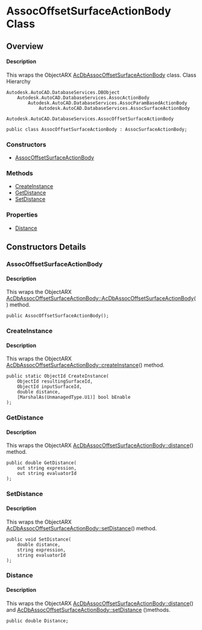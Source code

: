# AssocOffsetSurfaceActionBody Class

## Overview

#### Description
This wraps the ObjectARX [AcDbAssocOffsetSurfaceActionBody](AcDbAssocOffsetSurfaceActionBody.md) class.
Class Hierarchy
```text
Autodesk.AutoCAD.DatabaseServices.DBObject
    Autodesk.AutoCAD.DatabaseServices.AssocActionBody
        Autodesk.AutoCAD.DatabaseServices.AssocParamBasedActionBody
            Autodesk.AutoCAD.DatabaseServices.AssocSurfaceActionBody
                Autodesk.AutoCAD.DatabaseServices.AssocOffsetSurfaceActionBody
```

```text
public class AssocOffsetSurfaceActionBody : AssocSurfaceActionBody;
```

### Constructors

- [AssocOffsetSurfaceActionBody](#assocoffsetsurfaceactionbody)

### Methods

- [CreateInstance](#createinstance)
- [GetDistance](#getdistance)
- [SetDistance](#setdistance)

### Properties

- [Distance](#distance)


## Constructors Details

### AssocOffsetSurfaceActionBody

#### Description
This wraps the ObjectARX [AcDbAssocOffsetSurfaceActionBody::AcDbAssocOffsetSurfaceActionBody](AcDbAssocOffsetSurfaceActionBody__AcDbAssocOffsetSurfaceActionBody@AcDbAssocCreateImpObject.md)() method.
```text
public AssocOffsetSurfaceActionBody();
```

### CreateInstance

#### Description
This wraps the ObjectARX [AcDbAssocOffsetSurfaceActionBody::createInstance](AcDbAssocOffsetSurfaceActionBody__createInstance@AcDbObjectId_@AcDbObjectId_@double@bool@AcDbObjectId_.md)() method.
```text
public static ObjectId CreateInstance(
    ObjectId resultingSurfaceId, 
    ObjectId inputSurfaceId, 
    double distance, 
    [MarshalAs(UnmanagedType.U1)] bool bEnable
);
```

### GetDistance

#### Description
This wraps the ObjectARX [AcDbAssocOffsetSurfaceActionBody::distance](AcDbAssocOffsetSurfaceActionBody__distance@AcString_@AcString_@const.md)() method.
```text
public double GetDistance(
    out string expression, 
    out string evaluatorId
);
```

### SetDistance

#### Description
This wraps the ObjectARX [AcDbAssocOffsetSurfaceActionBody::setDistance](AcDbAssocOffsetSurfaceActionBody__setDistance@double@AcString_@AcString_.md)() method.
```text
public void SetDistance(
    double distance, 
    string expression, 
    string evaluatorId
);
```

### Distance

#### Description
This wraps the ObjectARX [AcDbAssocOffsetSurfaceActionBody::distance](AcDbAssocOffsetSurfaceActionBody__distance@AcString_@AcString_@const.md)() and [AcDbAssocOffsetSurfaceActionBody::setDistance](AcDbAssocOffsetSurfaceActionBody__setDistance@double@AcString_@AcString_.md) ()methods.
```text
public double Distance;
```
